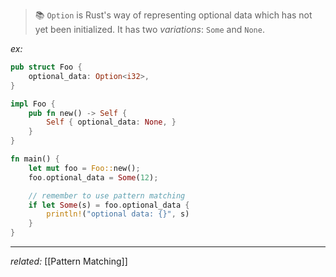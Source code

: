 > 📚 `Option` is Rust's way of representing optional data which has not yet been initialized. It has two *variations*: `Some` and `None`.

*ex:*
```rust
pub struct Foo {
	optional_data: Option<i32>,
}

impl Foo {
	pub fn new() -> Self {
		Self { optional_data: None, }
    }
}

fn main() {
	let mut foo = Foo::new();
	foo.optional_data = Some(12);

	// remember to use pattern matching 
	if let Some(s) = foo.optional_data {
		println!("optional data: {}", s)
	}
}
```

---
*related:* [[Pattern Matching]]